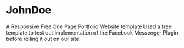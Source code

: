 # JohnDoe
A Responsive Free One Page Portfolio Website template
Used a free template to test out implementation of the Facebook Messenger Plugin before rolling it out on our site




